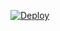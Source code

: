 [![Deploy](https://www.herokucdn.com/deploy/button.svg)](https://heroku.com/deploy?template=https://github.com/DEVILSER/Ammu.git)

